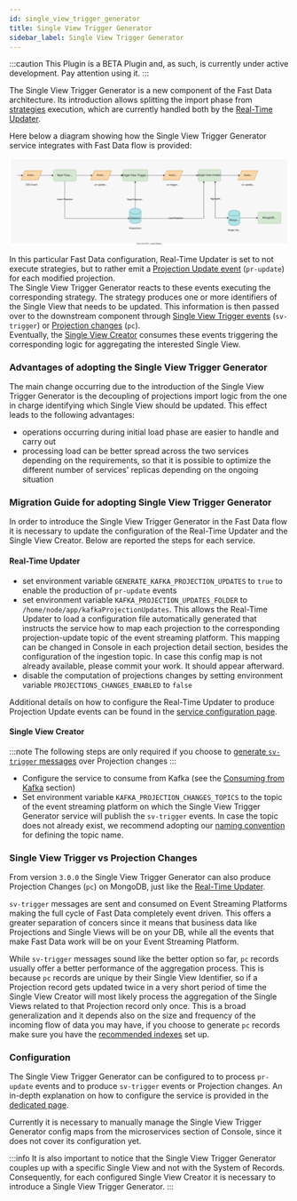 ```yaml
---
id: single_view_trigger_generator
title: Single View Trigger Generator
sidebar_label: Single View Trigger Generator
---
```


:::caution
This Plugin is a BETA Plugin and, as such, is currently under active development. Pay attention using it.
:::

The Single View Trigger Generator is a new component of the Fast Data architecture. Its introduction allows splitting the import phase
from [strategies](/fast_data/the_basics.md#strategies) execution, which are currently handled both by the [Real-Time Updater](/fast_data/realtime_updater.md).

Here below a diagram showing how the Single View Trigger Generator service integrates with Fast Data flow is provided:

![Fast data lifecycle with Single View Trigger Generator](img/svtg-fd-arch.svg)

In this particular Fast Data configuration, Real-Time Updater is set to not execute strategies, but to rather emit a [Projection Update event](/fast_data/inputs_and_outputs.md#projection-update-message) (`pr-update`) for each modified projection.  
The Single View Trigger Generator reacts to these events executing the corresponding strategy. The strategy produces one or more identifiers of the Single View that needs to be updated.
This information is then passed over to the downstream component through [Single View Trigger events](/fast_data/inputs_and_outputs.md#single-view-trigger-message) (`sv-trigger`) or [Projection changes](/fast_data/inputs_and_outputs.md#projection-changes) (`pc`).  
Eventually, the [Single View Creator](/fast_data/single_view_creator.md) consumes these events triggering the corresponding logic for aggregating the interested Single View.

### Advantages of adopting the Single View Trigger Generator

The main change occurring due to the introduction of the Single View Trigger Generator is the decoupling of projections import logic from the one in charge identifying which Single View should be updated.
This effect leads to the following advantages:

- operations occurring during initial load phase are easier to handle and carry out
- processing load can be better spread across the two services depending on the requirements, so that it is possible to optimize the different number of services' replicas depending on the ongoing situation

### Migration Guide for adopting Single View Trigger Generator

In order to introduce the Single View Trigger Generator in the Fast Data flow it is necessary to update the configuration of the Real-Time Updater and the Single View Creator. Below are reported the steps for each service.

#### Real-Time Updater

- set environment variable `GENERATE_KAFKA_PROJECTION_UPDATES` to `true` to enable the production of `pr-update` events
- set environment variable `KAFKA_PROJECTION_UPDATES_FOLDER` to `/home/node/app/kafkaProjectionUpdates`. This allows the Real-Time Updater to load a configuration file automatically generated that instructs the service how to map each projection to the corresponding projection-update topic of the event streaming platform. This mapping can be changed in Console in each projection detail section, besides the configuration of the ingestion topic. In case this config map is not already available, please commit your work. It should appear afterward.
- disable the computation of projections changes by setting environment variable `PROJECTIONS_CHANGES_ENABLED` to `false`

Additional details on how to configure the Real-Time Updater to produce Projection Update events can be found in the [service configuration page](/fast_data/configuration/realtime_updater.md#kafka-projection-updates-configuration).

#### Single View Creator

:::note
The following steps are only required if you choose to [generate `sv-trigger` messages](/fast_data/configuration/single_view_trigger_generator.md#event-store-config) over Projection changes
:::

- Configure the service to consume from Kafka (see the [Consuming from Kafka](/fast_data/configuration/single_view_creator.md#consuming-from-kafka) section)
- Set environment variable `KAFKA_PROJECTION_CHANGES_TOPICS` to the topic of the event streaming platform on which the Single View Trigger Generator service will publish the `sv-trigger` events.
In case the topic does not already exist, we recommend adopting our [naming convention](/fast_data/inputs_and_outputs.md#single-view-trigger-message) for defining the topic name.

### Single View Trigger vs Projection Changes

From version `3.0.0` the Single View Trigger Generator can also produce Projection Changes (`pc`) on MongoDB, just like the [Real-Time Updater](/fast_data/configuration/realtime_updater.md#projection-changes).

`sv-trigger` messages are sent and consumed on Event Streaming Platforms making the full cycle of Fast Data completely event driven. This offers a greater separation of concers since it means that business data like Projections and Single Views will be on your DB, while all the events that make Fast Data work will be on your Event Streaming Platform.

While `sv-trigger` messages sound like the better option so far, `pc` records usually offer a better performance of the aggregation process. This is because `pc` records are unique by their Single View Identifier, so if a Projection record gets updated twice in a very short period of time the Single View Creator will most likely process the aggregation of the Single Views related to that Projection record only once. This is a broad generalization and it depends also on the size and frequency of the incoming flow of data you may have, if you choose to generate `pc` records make sure you have the [recommended indexes](/fast_data/configuration/realtime_updater.md#custom-projection-changes-collection) set up.

### Configuration

The Single View Trigger Generator can be configured to to process `pr-update` events and to produce `sv-trigger` events or Projection changes.
An in-depth explanation on how to configure the service is provided in the [dedicated page](/fast_data/configuration/single_view_trigger_generator.md).

Currently it is necessary to manually manage the Single View Trigger Generator config maps from the microservices section of Console, since it does not cover its configuration yet.

:::info
It is also important to notice that the Single View Trigger Generator couples up with a specific Single View and not with the System of Records. Consequently, for each configured Single View Creator it is necessary to introduce a Single View Trigger Generator.
:::
